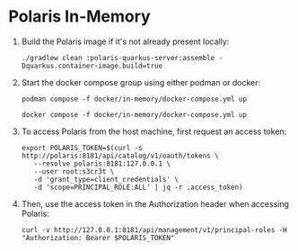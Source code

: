 # Polaris In-Memory

1. Build the Polaris image if it's not already present locally:

    ```shell
    ./gradlew clean :polaris-quarkus-server:assemble -Dquarkus.container-image.build=true
    ```

2. Start the docker compose group using either podman or docker:

    ```shell
    podman compose -f docker/in-memory/docker-compose.yml up
    ```
    ```shell
    docker compose -f docker/in-memory/docker-compose.yml up
    ```

3. To access Polaris from the host machine, first request an access token:

    ```shell
    export POLARIS_TOKEN=$(curl -s http://polaris:8181/api/catalog/v1/oauth/tokens \
       --resolve polaris:8181:127.0.0.1 \
       --user root:s3cr3t \
       -d 'grant_type=client_credentials' \
       -d 'scope=PRINCIPAL_ROLE:ALL' | jq -r .access_token)
    ```

4. Then, use the access token in the Authorization header when accessing Polaris:

    ```shell
    curl -v http://127.0.0.1:8181/api/management/v1/principal-roles -H "Authorization: Bearer $POLARIS_TOKEN"
    ```
